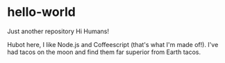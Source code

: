 # hello-world
Just another repository
Hi Humans!

Hubot here, I like Node.js and Coffeescript (that's what I'm made of!).
I've had tacos on the moon and find them far superior from Earth tacos. 
